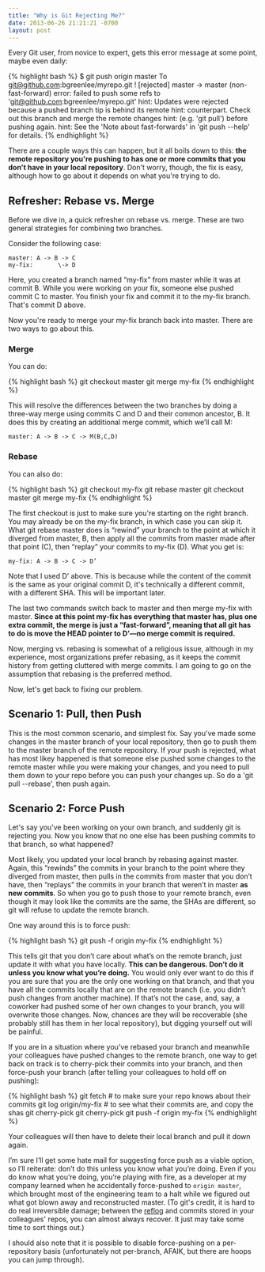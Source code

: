 ```yaml
--- 
title: "Why is Git Rejecting Me?"
date: 2013-06-26 21:21:21 -0700
layout: post
---
```

Every Git user, from novice to expert, gets this error message at some point, maybe even daily:

{% highlight bash %}
$ git push origin master
To git@github.com:bgreenlee/myrepo.git
 ! [rejected]        master -> master (non-fast-forward)
error: failed to push some refs to 'git@github.com:bgreenlee/myrepo.git'
hint: Updates were rejected because a pushed branch tip is behind its remote
hint: counterpart. Check out this branch and merge the remote changes
hint: (e.g. 'git pull') before pushing again.
hint: See the 'Note about fast-forwards' in 'git push --help' for details.
{% endhighlight %}

There are a couple ways this can happen, but it all boils down to this: **the remote repository you're pushing to has one or more commits that you don't have in your local repository**. Don't worry, though, the fix is easy, although how to go about it depends on what you're trying to do.

## Refresher: Rebase vs. Merge

Before we dive in, a quick refresher on rebase vs. merge. These are two general strategies for combining two branches.

Consider the following case:

    master: A -> B -> C
    my-fix:       \-> D

Here, you created a branch named “my-fix” from master while it was at commit B. While you were working on your fix, someone else pushed commit C to master. You finish your fix and commit it to the my-fix branch. That's commit D above.

Now you're ready to merge your my-fix branch back into master. There are two ways to go about this.
 
### Merge

You can do:

{% highlight bash %}
git checkout master
git merge my-fix
{% endhighlight %}

This will resolve the differences between the two branches by doing a three-way merge using commits C and D and their common ancestor, B. It does this by creating an additional merge commit, which we’ll call M:

    master: A -> B -> C -> M(B,C,D)

### Rebase

You can also do:

{% highlight bash %}
git checkout my-fix
git rebase master
git checkout master
git merge my-fix
{% endhighlight %}

The first checkout is just to make sure you're starting on the right branch. You may already be on the my-fix branch, in which case you can skip it.  What git rebase master does is “rewind” your branch to the point at which it diverged from master, B, then apply all the commits from master made after that point (C), then “replay” your commits to my-fix (D). What you get is:

    my-fix: A -> B -> C -> D’

Note that I used D’ above. This is because while the content of the commit is the same as your original commit D, it's technically a different commit, with a different SHA. This will be important later.

The last two commands switch back to master and then merge my-fix with master. **Since at this point my-fix has everything that master has, plus one extra commit, the merge is just a “fast-forward”, meaning that all git has to do is move the HEAD pointer to D’—no merge commit is required.**

Now, merging vs. rebasing is somewhat of a religious issue, although in my experience, most organizations prefer rebasing, as it keeps the commit history from getting cluttered with merge commits. I am going to go on the assumption that rebasing is the preferred method.

Now, let's get back to fixing our problem.

## Scenario 1: Pull, then Push

This is the most common scenario, and simplest fix. Say you've made some changes in the master branch of your local repository, then go to push them to the master branch of the remote repository. If your push is rejected, what has most likey happened is that someone else pushed some changes to the remote master while you were making your changes, and you need to pull them down to your repo before you can push your changes up. So do a 'git pull --rebase', then push again.

## Scenario 2: Force Push

Let's say you've been working on your own branch, and suddenly git is rejecting you. Now you know that no one else has been pushing commits to that branch, so what happened?

Most likely, you updated your local branch by rebasing against master. Again, this “rewinds” the commits in your branch to the point where they diverged from master, then pulls in the commits from master that you don’t have, then “replays” the commits in your branch that weren’t in master **as new commits**. So when you go to push those to your remote branch, even though it may look like the commits are the same, the SHAs are different, so git will refuse to update the remote branch.

One way around this is to force push:

{% highlight bash %}
git push -f origin my-fix
{% endhighlight %}
    
This tells git that you don’t care about what’s on the remote branch, just update it with what you have locally. **This can be dangerous. Don’t do it unless you know what you’re doing.** You would only ever want to do this if you are sure that you are the only one working on that branch, and that you have all the commits locally that are on the remote branch (i.e. you didn’t push changes from another machine). If that’s not the case, and, say, a coworker had pushed some of her own changes to your branch, you will overwrite those changes. Now, chances are they will be recoverable (she probably still has them in her local repository), but digging yourself out will be painful.

If you are in a situation where you've rebased your branch and meanwhile your colleagues have pushed changes to the remote branch, one way to get back on track is to  cherry-pick their commits into your branch, and then force-push your branch (after telling your colleagues to hold off on pushing):

{% highlight bash %}
git fetch  # to make sure your repo knows about their commits
git log origin/my-fix  # to see what their commits are, and copy the shas
git cherry-pick <sha1>
git cherry-pick <sha2>
git push -f origin my-fix
{% endhighlight %}

Your colleagues will then have to delete their local branch and pull it down again.

I’m sure I’ll get some hate mail for suggesting force push as a viable option, so I’ll reiterate: don’t do this unless you know what you’re doing. Even if you do know what you’re doing, you’re playing with fire, as a developer at my company learned when he accidentally force-pushed to `origin master`, which brought most of the engineering team to a halt while we figured out what got blown away and reconstructed master. (To git's credit, it is hard to do real irreversible damage; between the [reflog](http://gitready.com/intermediate/2009/02/09/reflog-your-safety-net.html) and commits stored in your colleagues' repos, you can almost always recover. It just may take some time to sort things out.)

I should also note that it is possible to disable force-pushing on a per-repository basis (unfortunately not per-branch, AFAIK, but there are hoops you can jump through).

